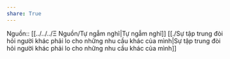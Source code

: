 ```yaml
---
share: True
---
```

Nguồn:: [[../../../Ξ Nguồn/Tự ngẫm nghĩ|Tự ngẫm nghĩ]]
[[./Sự tập trung đòi hỏi người khác phải lo cho những nhu cầu khác của mình|Sự tập trung đòi hỏi người khác phải lo cho những nhu cầu khác của mình]] 
